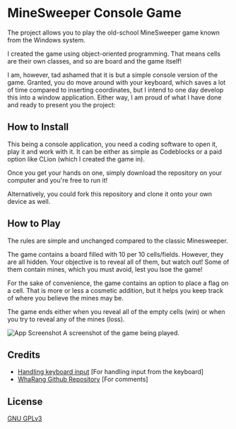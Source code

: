 
# MineSweeper Console Game

The project allows you to play the old-school MineSweeper game known from the Windows system.

I created the game using object-oriented programming. That means cells are their own classes, and so are board and the game itself!

I am, however, tad ashamed that it is but a simple console version of the game. Granted, you do move around with your keyboard, which saves a lot of time compared to inserting coordinates, but I intend to one day develop this into a window application. Either way, I am proud of what I have done and ready to present you the project:



## How to Install
This being a console application, you need a coding software to open it, play it and work with it. It can be either as simple as Codeblocks or a paid option like CLion (which I created the game in).

Once you get your hands on one, simply download the repository on your computer and you're free to run it!

Alternatively, you could fork this repository and clone it onto your own device as well.
## How to Play
The rules are simple and unchanged compared to the classic Minesweeper. 

The game contains a board filled with 10 per 10 cells/fields. However, they are all hidden. Your objective is to reveal all of them, but watch out! Some of them contain mines, which you must avoid, lest you lsoe the game!

For the sake of convenience, the game contains an option to place a flag on a cell. That is more or less a cosmetic addition, but it helps you keep track of where you believe the mines may be.

The game ends either when you reveal all of the empty cells (win) or when you try to reveal any of the mines (loss).

![App Screenshot](https://i.imgur.com/7WoEbzE.png)
A screenshot of the game being played.

## Credits

 - [Handling keyboard input](https://www.p-programowanie.pl/cpp/gra-saper)
[For handling input from the keyboard]
 - [WhaRang Github Repository](https://github.com/WhaRang/console_menu)
[For comments]



## License

[GNU GPLv3](https://choosealicense.com/licenses/gpl-3.0/)

